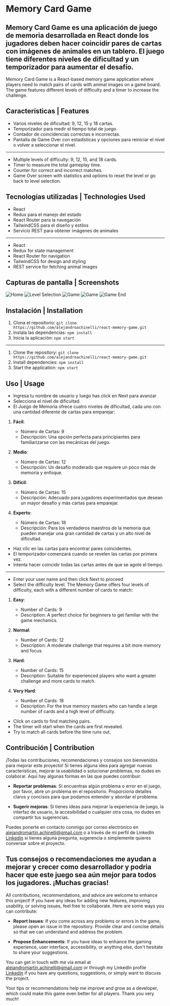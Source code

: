 # Memory Card Game

Memory Card Game es una aplicación de juego de memoria desarrollada en React donde los jugadores deben hacer coincidir pares de cartas con imágenes de animales en un tablero. El juego tiene diferentes niveles de dificultad y un temporizador para aumentar el desafío.
---
Memory Card Game is a React-based memory game application where players need to match pairs of cards with animal images on a game board. The game features different levels of difficulty and a timer to increase the challenge.

## Características | Features

- Varios niveles de dificultad: 9, 12, 15 y 18 cartas.
- Temporizador para medir el tiempo total de juego.
- Contador de coincidencias correctas e incorrectas.
- Pantalla de Game Over con estadísticas y opciones para reiniciar el nivel o volver a seleccionar el nivel.
---
- Multiple levels of difficulty: 9, 12, 15, and 18 cards.
- Timer to measure the total gameplay time.
- Counter for correct and incorrect matches.
- Game Over screen with statistics and options to reset the level or go back to level selection.

## Tecnologías utilizadas | Technologies Used

- React
- Redux para el manejo del estado
- React Router para la navegación
- TailwindCSS para el diseño y estilos
- Servicio REST para obtener imágenes de animales
---
- React
- Redux for state management
- React Router for navigation
- TailwindCSS for design and styling
- REST service for fetching animal images

## Capturas de pantalla | Screenshots

![Home](public/images/Home.png)
![Level Selection](public/images/LevelSelection.png)
![Game](public/images/GameInit.png)
![Game](public/images/GameInit2.png)
![Game End](public/images/GameEnd.png)

## Instalación | Installation

1. Clona el repositorio: `git clone https://github.com/alejandroachinelli/react-memory-game.git`
2. Instala las dependencias: `npm install`
3. Inicia la aplicación: `npm start`
---
1. Clone the repository: `git clone https://github.com/alejandroachinelli/react-memory-game.git`
2. Install dependencies: `npm install`
3. Start the application: `npm start`

## Uso | Usage

- Ingresa tu nombre de usuario y luego has click en Next para avanzar
- Selecciona el nivel de dificultad.
- El Juego de Memoria ofrece cuatro niveles de dificultad, cada uno con una cantidad diferente de cartas para emparejar:
1. **Fácil**:
   - Número de Cartas: 9
   - Descripción: Una opción perfecta para principiantes para familiarizarse con las mecánicas del juego.

2. **Medio**:
   - Número de Cartas: 12
   - Descripción: Un desafío moderado que requiere un poco más de memoria y enfoque.

3. **Difícil**:
   - Número de Cartas: 15
   - Descripción: Adecuado para jugadores experimentados que desean un mayor desafío y más cartas para emparejar.

4. **Experto**:
   - Número de Cartas: 18
   - Descripción: Para los verdaderos maestros de la memoria que pueden manejar una gran cantidad de cartas y un alto nivel de dificultad.
- Haz clic en las cartas para encontrar pares coincidentes.
- El temporizador comenzará cuando se revelen las cartas por primera vez.
- Intenta hacer coincidir todas las cartas antes de que se agote el tiempo.
---
- Enter your user name and then click Next to proceed
- Select the difficulty level.
The Memory Game offers four levels of difficulty, each with a different number of cards to match:

1. **Easy**:
   - Number of Cards: 9
   - Description: A perfect choice for beginners to get familiar with the game mechanics.

2. **Normal**:
   - Number of Cards: 12
   - Description: A moderate challenge that requires a bit more memory and focus.

3. **Hard**:
   - Number of Cards: 15
   - Description: Suitable for experienced players who want a greater challenge and more cards to match.

4. **Very Hard**:
   - Number of Cards: 18
   - Description: For the true memory masters who can handle a large number of cards and a high level of difficulty.
- Click on cards to find matching pairs.
- The timer will start when the cards are first revealed.
- Try to match all cards before the time runs out.

## Contribución | Contribution

¡Todas las contribuciones, recomendaciones y consejos son bienvenidos para mejorar este proyecto! Si tienes alguna idea para agregar nuevas características, mejorar la usabilidad o solucionar problemas, no dudes en colaborar. Aquí hay algunas formas en las que puedes contribuir:

- **Reportar problemas**: Si encuentras algún problema o error en el juego, por favor, abre un problema en el repositorio. Proporciona detalles claros y concisos para que podamos entender y abordar el problema.

- **Sugerir mejoras**: Si tienes ideas para mejorar la experiencia de juego, la interfaz de usuario, la accesibilidad o cualquier otra cosa, no dudes en compartir tus sugerencias.

Puedes ponerte en contacto conmigo por correo electrónico en [alejandromartin.achinelli@gmail.com](mailto:alejandromartin.achinelli@gmail.com) o a través de mi perfil de LinkedIn [Linkedin](https://www.linkedin.com/in/alejandroachinelli/) si tienes alguna pregunta, sugerencia o simplemente quieres conversar sobre el proyecto.

Tus consejos o recomendaciones me ayudan a mejorar y crecer como desarrollador y podria hacer que este juego sea aún mejor para todos los jugadores. ¡Muchas gracias!
---
All contributions, recommendations, and advice are welcome to enhance this project! If you have any ideas for adding new features, improving usability, or solving issues, feel free to collaborate. Here are some ways you can contribute:

- **Report Issues**: If you come across any problems or errors in the game, please open an issue in the repository. Provide clear and concise details so that we can understand and address the problem.

- **Propose Enhancements**: If you have ideas to enhance the gaming experience, user interface, accessibility, or anything else, don't hesitate to share your suggestions.

You can get in touch with me via email at [alejandromartin.achinelli@gmail.com](mailto:alejandromartin.achinelli@gmail.com) or through my LinkedIn profile [Linkedin](https://www.linkedin.com/in/alejandroachinelli/) if you have any questions, suggestions, or simply want to discuss the project.

Your tips or recommendations help me improve and grow as a developer, which could make this game even better for all players. Thank you very much!